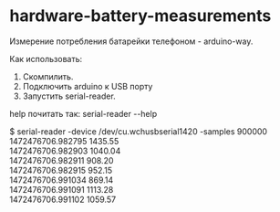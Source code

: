 # hardware-battery-measurements
Измерение потребления батарейки телефоном - arduino-way.  
  
Как использовать:  
1. Скомпилить.  
2. Подключить arduino к USB порту  
3. Запустить serial-reader. 
  
help почитать так: serial-reader --help
  
$ serial-reader -device /dev/cu.wchusbserial1420 -samples 900000  
 1472476706.982795 1435.55  
 1472476706.982903 1040.04  
 1472476706.982911 908.20  
 1472476706.982915 952.15  
 1472476706.991034 869.14  
 1472476706.991091 1113.28  
 1472476706.991102 1059.57  
